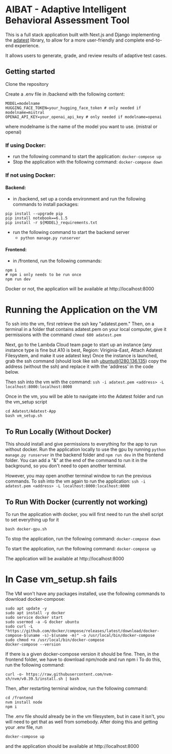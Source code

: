 # AIBAT - Adaptive Intelligent Behavioral Assessment Tool
This is a full stack application built with Next.js and Django implementing the 
[adatest](https://github.com/microsoft/adaptive-testing) library, to allow for a 
more user-friendly and complete end-to-end experience.

It allows users to generate, grade, and review results of adaptive test cases.

## Getting started
Clone the repository

Create a .env file in /backend with the following content:
```
MODEL=modelname
HUGGING_FACE_TOKEN=your_hugging_face_token # only needed if modelname=mistral
OPENAI_API_KEY=your_openai_api_key # only needed if modelname=openai
```
where modelname is the name of the model you want to use. (mistral or openai)

### If using Docker:
- run the following command to start the application: ``` docker-compose up ```
 - Stop the application with the following command: ``` docker-compose down ```

### If not using Docker:
#### Backend:
- in /backend, set up a conda environment and run the following commands to install packages:
```
pip install --upgrade pip
pip install notebook==6.1.5
pip install -r ${MODEL}_requirements.txt
```
- run the following command to start the backend server
  - ``` python manage.py runserver ```

#### Frontend:
- in /frontend, run the following commands:
```
npm i
# npm i only needs to be run once
npm run dev
```
Docker or not, the application will be available at http://localhost:8000

# Running the Application on the VM
To ssh into the vm, first retrieve the ssh key "adatest.pem." 
Then, on a terminal in a folder that contains adatest.pem on your local computer, give it permissions with the command
``` chmod 600 adatest.pem ```

Next, go to the Lambda Cloud team page to start up an instance (any instance type is fine but A10 is best,
Region: Viriginia-East, Attach Adatest Filesystem, and make it use adatest key) Once the instance is launched, 
grab the ssh command (should look like ssh ubuntu@1280.136.135) copy the address (without the ssh) and 
replace it with the 'address' in the code below. 

Then ssh into the vm with the command:
``` ssh -i adatest.pem <address> -L localhost:8000:localhost:8000 ```

Once in the vm, you will be able to navigate into the Adatest folder and run the vm_setup script
```
cd Adatest/Adatest-App
bash vm_setup.sh
```
## To Run Locally (Without Docker)
This should install and give permissions to everything for the app to run without docker. Run the application locally to use the gpu by running 
``` python manage.py runserver ``` in the backend folder and ```npm run dev``` in the frontend folder. You can add a "&"
at the end of the command to run it in the background, so you don't need to open another terminal. 

However, you may open another terminal window to run the previous commands.  To ssh into the vm again to run the application:
``` ssh -i adatest.pem <address> -L localhost:8000:localhost:8000 ```

## To Run With Docker (currently not working)
To run the application with docker, you will first need to run the shell script to set everything up for it
```
bash docker-gpu.sh
```

To stop the application, run the following command:
``` docker-compose down ```

To start the application, run the following command:
``` docker-compose up ```

The application will be available at http://localhost:8000

# In Case vm_setup.sh fails
The VM won't have any packages installed, use the following commands to download docker-compose:
```
sudo apt update -y
sudo apt install -y docker
sudo service docker start
sudo usermod -a -G docker ubuntu
sudo curl -L "https://github.com/docker/compose/releases/latest/download/docker-compose-$(uname -s)-$(uname -m)" -o /usr/local/bin/docker-compose
sudo chmod +x /usr/local/bin/docker-compose
docker-compose --version
```
If there is a given docker-compose version it should be fine.
Then, in the frontend folder, we have to download npm/node and run npm i
To do this, run the following command:
```
curl -o- https://raw.githubusercontent.com/nvm-sh/nvm/v0.39.5/install.sh | bash
```
Then, after restarting terminal window, run the following command:
```
cd /frontend
nvm install node
npm i 
```
The .env file should already be in the vm filesystem, but in case it isn't, you will need to get that as well from somebody.
After doing this and getting your .env file, run 
```    
docker-compose up
```
and the application should be available at http://localhost:8000
